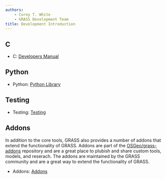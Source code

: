 ```yaml
---
authors:
    - Corey T. White
    - GRASS Development Team
title: Development Introduction
---
```


## C

- C: [Developers Manual](https://grass.osgeo.org/programming8/)

## Python

- Python: [Python Library](https://grass.osgeo.org/grass-stable/manuals/libpython/index.html)

## Testing

- Testing: [Testing](https://grass.osgeo.org/grass-stable/manuals/libpython/gunittest_testing.html)

## Addons

In addition to the core tools, GRASS also provides a number of addons that
extend the functionality of GRASS. Addons are part of the [OSGeo/grass-addons](https://github.com/OSGeo/grass-addons)
repository and are a great place to plubish and share custom tools, models, and reserach.
The addons are maintained by the GRASS community and are a great way to extend the
functionality of GRASS.

- Addons: [Addons](https://grass.osgeo.org/grass-stable/manuals/addons/)
